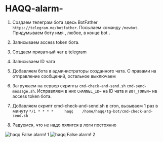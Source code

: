 # HAQQ-alarm-

1. Создаем телеграм бота здесь BotFather `https://telegram.me/botfather`. Посылаем команду `/newbot`. Придумываем боту имя , любое, в конце bot . 

2. Записываем access token бота. 

3. Создаем приватный чат в telegram

4. Записываем ID чата

5. Добавляем бота в админиcтраторы созданного чата. С правами на отправление сообщений, остальное выключаем

6. Загружаем на сервер скрипты `cmd-check-and-send.sh`  `cmd-send-message.sh`. Исправляем в них `CHANNEL_ID=` на ID чата  и `BOT_TOKEN=` на access token бота.

7. Добавляем скрипт cmd-check-and-send.sh в cron, вызываем 1 раз в минуту
`*/1 * * * *     haqq    /home/haqq/tg-bot/cmd-check-and-send.sh`

8. Радуемся, что не надо пялится в логи постоянно

![haqq  False alarm! 1](https://user-images.githubusercontent.com/76874974/190489346-95289dea-9607-48f1-97ac-3fd523c53042.png)
![haqq  False alarm! 2](https://user-images.githubusercontent.com/76874974/190489347-d1c19afc-685b-4525-9cd6-2109b336ef78.png)

